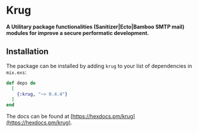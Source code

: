 # Krug

**A Utilitary package functionalities (Sanitizer|Ecto|Bamboo SMTP mail) 
modules for improve a secure performatic development.**

## Installation

The package can be installed by adding `krug` to your list of dependencies in `mix.exs`:

```elixir
def deps do
  [
    {:krug, "~> 0.4.4"}
  ]
end
```

The docs can be found at [https://hexdocs.pm/krug](https://hexdocs.pm/krug).


